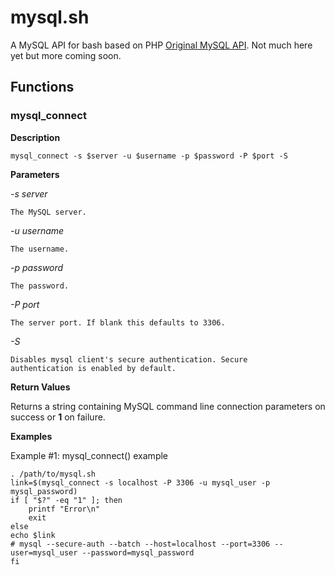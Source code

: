 mysql.sh
========

A MySQL API for bash based on PHP
[Original MySQL API](http://php.net/manual/en/book.mysql.php). Not
much here yet but more coming soon.

Functions
---------

### mysql_connect

**Description**

    mysql_connect -s $server -u $username -p $password -P $port -S

**Parameters**

*-s server*

    The MySQL server.

*-u username*

    The username.

*-p password*

    The password.

*-P port*

    The server port. If blank this defaults to 3306.

*-S*

    Disables mysql client's secure authentication. Secure
    authentication is enabled by default.

**Return Values**

Returns a string containing MySQL command line connection parameters
on success or **1** on failure.

**Examples**

Example #1: mysql_connect() example

    . /path/to/mysql.sh
    link=$(mysql_connect -s localhost -P 3306 -u mysql_user -p mysql_password)
    if [ "$?" -eq "1" ]; then
        printf "Error\n"
        exit
    else
    echo $link
    # mysql --secure-auth --batch --host=localhost --port=3306 --user=mysql_user --password=mysql_password
    fi
